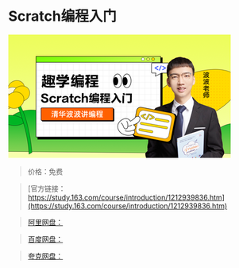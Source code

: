 # Scratch编程入门

![img](../../../assets/study163/free/f57e440fd97b45dba2cdf75ead0f1402.png)

> 价格：免费

> [官方链接：https://study.163.com/course/introduction/1212939836.htm](https://study.163.com/course/introduction/1212939836.htm)

> [阿里网盘：]()

> [百度网盘：]()

> [夸克网盘：]()
